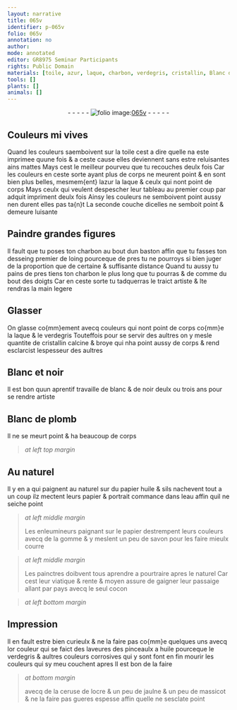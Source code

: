 ```yaml
---
layout: narrative
title: 065v
identifier: p-065v
folio: 065v
annotation: no
author:
mode: annotated
editor: GR8975 Seminar Participants
rights: Public Domain
materials: [toile, azur, laque, charbon, verdegris, cristallin, Blanc de plomb, papier, huile, eau, gomme, savon, cocon, or, ceruse, ocre & un peu de jaulne, massicot]
tools: []
plants: []
animals: []
---
```


<div class="folio" align="center">- - - - - <a href="http://gallica.bnf.fr/ark:/12148/btv1b10500001g/f136.image" target="_blank"><img src="https://cu-mkp.github.io/2017-workshop-edition/assets/photo-icon.png" alt="folio image: " style="display:inline-block; margin-bottom:-3px;"/>065v</a> - - - - - </div>  
  

## Couleurs mi vives

 
Quand les couleurs saemboivent sur la <span class="m">toile</span> cest a dire quelle
 na este imprimee quune fois & a ceste cause elles deviennent
 sans estre reluisantes ains mattes Mays cest le meilleur pourveu
 que tu recouches deulx fois Car les couleurs en ceste sorte
 ayant plus de corps ne meurent point & en sont bien plus
 belles, mesmem{ent} l<span class="m">azur</span> la <span class="m">laque</span> & ceulx qui nont point de corps
 Mays ceulx qui veulent despescher leur tableau au premier
 coup par adquit impriment deulx fois Ainsy les couleurs
 ne semboivent point aussy nen durent elles pas ta{n}t La
 seconde couche dicelles ne semboit point & demeure luisante
 
 
  

## Paindre grandes figures

 
Il fault que tu poses ton <span class="m">charbon</span> au bout dun baston
 affin que tu fasses ton desseing premier de loing pourceque
 de pres tu ne pourroys si bien juger de la proportion que
 de certaine & suffisante distance Quand tu aussy tu pains
 de pres tiens ton <span class="m">charbon</span> le plus long que tu pourras
 & de comme du bout des doigts Car en ceste sorte tu tadquerras
 le traict <span class="pro">artiste</span> & lte rendras la main legere
 
 
  

## Glasser

 
On glasse co{mm}ement avecq couleurs qui nont point de corps
 co{mm}e la <span class="m">laque</span> & le <span class="m">verdegris</span> Touteffois pour se servir
 des aultres on y mesle quantite de <span class="m">cristallin</span> calcine & broye
 qui nha point aussy de corps & rend esclarcist lespesseur
 des aultres
 
 
  

## Blanc et noir

 
Il est bon quun aprentif travaille de blanc & de noir
 deulx ou trois ans pour se rendre <span class="pro">artiste</span>
 
 
  

## <span class="m">Blanc de plomb</span>

 
Il ne se meurt point & ha beaucoup de corps
 
 
> *at left top margin*
> 
>    

## Au naturel

 
Il y en a qui
 paignent au
 naturel sur du
 <span class="m">papier</span> <span class="m">huile</span> &
 sils nachevent
 tout a un coup
 ilz mectent leurs
 <span class="m">papier</span> & portrait
 commance dans
 l<span class="m">eau</span> affin quil
 ne seiche point
 
> *at left middle margin*
> 
>   Les <span class="pro">enleumineurs</span> paignant sur le
 <span class="m">papier</span> destrempent
 leurs couleurs avecq
 de la <span class="m">gomme</span> & y
 meslent un peu de
 <span class="m">savon</span> pour les
 faire mieulx courre
 
> *at left middle margin*
> 
>   Les <span class="pro">painctres</span>
 doibvent tous aprendre
 a pourtraire apres
 le naturel Car cest
 leur viatique & rente
 & moyen assure de
 gaigner leur passaige
 allant par pays
 avecq le seul <span class="m">cocon</span> 
 
 
> *at left bottom margin*
> 
>    

## Impression

 
Il en fault estre
 bien curieulx & ne la
 faire pas co{mm}e
 quelques uns avecq
 l<span class="m">or</span> couleur qui se
 faict des laveures
 des pinceaulx a <span class="m">huile</span>
 pourceque le <span class="m">verdegris</span>
 & aultres couleurs corrosives
 qui y sont font en fin mourir
 les couleurs qui sy meu couchent
 apres Il est bon de la faire
 
> *at bottom margin*
> 
>   avecq de la <span class="m">ceruse</span> de l<span class="m">ocre & un peu de jaulne</span> & un peu
 de <span class="m">massicot</span> & ne la faire pas gueres espesse affin quelle
 ne sesclate point
 
